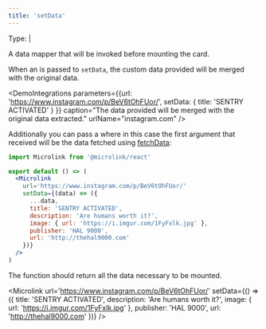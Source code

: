 ```yaml
---
title: 'setData'
---
```


Type: <TypeContainer><Type children='<object>'/> | <Type children='<function>'/></TypeContainer>

A data mapper that will be invoked before mounting the card.

When an <Type children='<object>'/> is passed to `setData`, the custom data provided will be merged with the original data.

<DemoIntegrations
  parameters={{url: 'https://www.instagram.com/p/BeV6tOhFUor/', setData: { title: 'SENTRY ACTIVATED' } }}
  caption="The data provided will be merged with the original data extracted."
  urlName="instagram.com"
/>

Additionally you can pass a <Type children='<function>'/> where in this case the first argument that received will be the data fetched using [fetchData](/docs/sdk/parameters/fetch-data/):

```jsx
import Microlink from '@microlink/react'

export default () => (
  <Microlink
    url='https://www.instagram.com/p/BeV6tOhFUor/'
    setData={(data) => ({
      ...data,
      title: 'SENTRY ACTIVATED',
      description: 'Are humans worth it?',
      image: { url: 'https://i.imgur.com/1FyFxlk.jpg' },
      publisher: 'HAL 9000',
      url: 'http://thehal9000.com'
    })}
  />
)
```

<Figcaption children='Skip internal fetch providing a function as setData.' />

The function should return all the data necessary to be mounted.

<Microlink url='https://www.instagram.com/p/BeV6tOhFUor/' setData={() => ({
title: 'SENTRY ACTIVATED',
description: 'Are humans worth it?',
image: { url: 'https://i.imgur.com/1FyFxlk.jpg' },
publisher: 'HAL 9000',
url: 'http://thehal9000.com'
})} />
